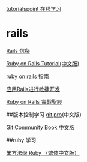 [tutorialspoint 在线学习](http://www.tutorialspoint.com/)
# rails
[Rails 信条](https://ruby-china.org/wiki/the-rails-doctrine)

[Ruby on Rails Tutorial(中文版)](https://railstutorial-china.org/book/)

[ruby on rails 指南](http://guides.ruby-china.org/index.html)

[应用Rails进行敏捷开发](https://book.douban.com/subject/1839273/)

[Ruby on Rails 實戰聖經](https://ihower.tw/rails4/index.html)

##版本控制学习
[git pro](https://git-scm.com/book/zh/v2)(中文版)

[Git Community Book 中文版](http://gitbook.liuhui998.com/index.html)

##ruby 学习

[笨方法學 Ruby （繁体中文版）](http://lrthw.github.io/)


